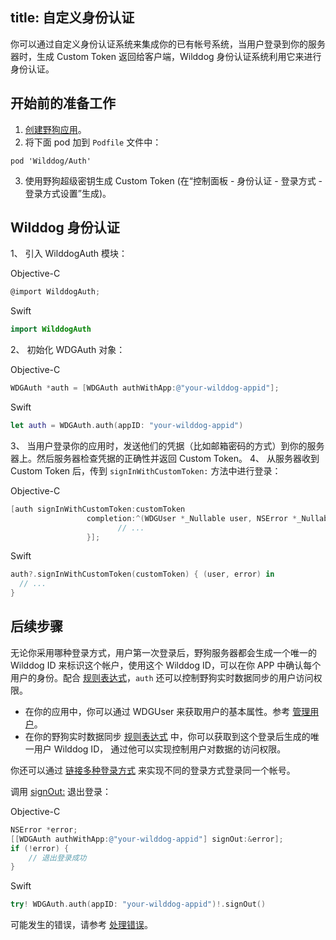 title: 自定义身份认证
---

你可以通过自定义身份认证系统来集成你的已有帐号系统，当用户登录到你的服务器时，生成 Custom Token 返回给客户端，Wilddog 身份认证系统利用它来进行身份认证。

## 开始前的准备工作
1. [创建野狗应用](https://www.wilddog.com/dashboard/)。
2. 将下面 pod 加到 `Podfile` 文件中：
```
pod 'Wilddog/Auth'
```
3. 使用野狗超级密钥生成 Custom Token (在“控制面板 - 身份认证 - 登录方式 - 登录方式设置”生成)。

## Wilddog 身份认证

1、 引入 WilddogAuth 模块：
 
Objective-C
```objectivec
@import WilddogAuth;
```
Swift
```swift
import WilddogAuth
```
2、 初始化 WDGAuth 对象：

Objective-C
```objectivec
WDGAuth *auth = [WDGAuth authWithApp:@"your-wilddog-appid"];
```
Swift
```swift
let auth = WDGAuth.auth(appID: "your-wilddog-appid")
```
3、 当用户登录你的应用时，发送他们的凭据（比如邮箱密码的方式）到你的服务器上。然后服务器检查凭据的正确性并返回 Custom Token。
4、 从服务器收到 Custom Token 后，传到 `signInWithCustomToken:` 方法中进行登录：

Objective-C
```objectivec
[auth signInWithCustomToken:customToken
                 completion:^(WDGUser *_Nullable user, NSError *_Nullable error) {
                        // ...
                 }];
```
Swift
```swift
auth?.signInWithCustomToken(customToken) { (user, error) in
  // ...
}
```

## 后续步骤

无论你采用哪种登录方式，用户第一次登录后，野狗服务器都会生成一个唯一的 Wilddog ID 来标识这个帐户，使用这个 Wilddog ID，可以在你 APP 中确认每个用户的身份。配合 [规则表达式](/guide/sync/rules/introduce.html)，`auth` 还可以控制野狗实时数据同步的用户访问权限。

* 在你的应用中，你可以通过 WDGUser 来获取用户的基本属性。参考 [管理用户](/guide/auth/ios/manageuser.html)。
* 在你的野狗实时数据同步 [规则表达式](/guide/sync/rules/introduce.html) 中，你可以获取到这个登录后生成的唯一用户 Wilddog ID， 通过他可以实现控制用户对数据的访问权限。

你还可以通过 [链接多种登录方式](/guide/auth/ios/link.html) 来实现不同的登录方式登录同一个帐号。

调用 [signOut:](/api/auth/ios.html#WDGAuth-Methods#-signOut:) 退出登录：

Objective-C
```objectivec
NSError *error;
[[WDGAuth authWithApp:@"your-wilddog-appid"] signOut:&error];
if (!error) {
    // 退出登录成功
}

```
Swift
```swift
try! WDGAuth.auth(appID: "your-wilddog-appid")!.signOut()

```
可能发生的错误，请参考 [处理错误](/guide/auth/ios/errorcode.html)。
